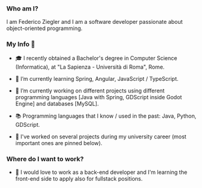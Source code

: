 ### Who am I?
I am Federico Ziegler and I am a software developer passionate about object-oriented programming.

### My Info 💼

- 🎓 I recently obtained a Bachelor's degree in Computer Science (Informatica), at "La Sapienza - Università di Roma", Rome.
  
- 🌱 I’m currently learning Spring, Angular, JavaScript / TypeScript.
  
- 🔭 I’m currently working on different projects using different programming languages [Java with Spring, GDScript inside Godot Engine] and databases [MySQL].
  
- 📚 Programming languages that I know / used in the past: Java, Python, GDScript.

- 📜 I've worked on several projects during my university career (most important ones are pinned below).

### Where do I want to work?

- 🏢 I would love to work as a back-end developer and I'm learning the front-end side to apply also for fullstack positions.



<!--
**fedex2118/fedex2118** is a ✨ _special_ ✨ repository because its `README.md` (this file) appears on your GitHub profile.

Here are some ideas to get you started:

- 🔭 I’m currently working on ...
- 🌱 I’m currently learning ...
- 👯 I’m looking to collaborate on ...
- 🤔 I’m looking for help with ...
- 💬 Ask me about ...
- 📫 How to reach me: ...
- 😄 Pronouns: ...
- ⚡ Fun fact: ...
-->
